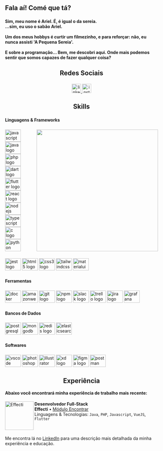 <h2 align="left">Fala aí! Comé que tá?</h2>

###
<h4 align="left">Sim, meu nome é Ariel. É, é igual o da sereia.<br>...sim, eu uso o sabão Ariel.<br><br>Um dos meus hobbys é curtir um filmezinho, e para reforçar: não, eu nunca assisti 'A Pequena Sereia'.<br><br>E sobre a programação... Bem, me descobri aqui. Onde mais podemos sentir que somos capazes de fazer qualquer coisa?</h4>

###
<h2 align="center">Redes Sociais</h2>

###
<div align="center">
  <a href="https://www.linkedin.com/in/arielmilfont/" target="_blank">
    <img src="https://img.shields.io/static/v1?message=LinkedIn&logo=linkedin&label=&color=0077B5&logoColor=white&labelColor=&style=for-the-badge" height="30" alt="linkedin logo"  />
  </a>
  <a href="https://www.instagram.com/arielmilfont/" target="_blank">
    <img src="https://img.shields.io/static/v1?message=Instagram&logo=instagram&label=&color=E4405F&logoColor=white&labelColor=&style=for-the-badge" height="30" alt="instagram logo"  />
  </a>
</div>

###
<h2 align="center">Skills</h2>

###
<h4 align="left">Linguagens & Frameworks</h4>

###

<img align="right" height="400" src="https://images-wixmp-ed30a86b8c4ca887773594c2.wixmp.com/f/528a91da-d3e6-41bb-98c4-f300a001b3d8/d9zkbhj-fa635518-3f70-492e-a828-3de0d8aee1f1.png/v1/fill/w_591,h_813,strp/praise_the_sun_by_runxforest_d9zkbhj-fullview.png?token=eyJ0eXAiOiJKV1QiLCJhbGciOiJIUzI1NiJ9.eyJzdWIiOiJ1cm46YXBwOjdlMGQxODg5ODIyNjQzNzNhNWYwZDQxNWVhMGQyNmUwIiwiaXNzIjoidXJuOmFwcDo3ZTBkMTg4OTgyMjY0MzczYTVmMGQ0MTVlYTBkMjZlMCIsIm9iaiI6W1t7ImhlaWdodCI6Ijw9ODEzIiwicGF0aCI6IlwvZlwvNTI4YTkxZGEtZDNlNi00MWJiLTk4YzQtZjMwMGEwMDFiM2Q4XC9kOXprYmhqLWZhNjM1NTE4LTNmNzAtNDkyZS1hODI4LTNkZTBkOGFlZTFmMS5wbmciLCJ3aWR0aCI6Ijw9NTkxIn1dXSwiYXVkIjpbInVybjpzZXJ2aWNlOmltYWdlLm9wZXJhdGlvbnMiXX0.b6E48NL7cSLYufsSJ5CpYEQB6xr0Ldj8GtF4FhLGH6s"  />

###
<div align="left">
  <img src="https://cdn.jsdelivr.net/gh/devicons/devicon/icons/javascript/javascript-original.svg" height="40" width="52" title="Javascript" alt="javascript logo"  />
  <img src="https://cdn.jsdelivr.net/gh/devicons/devicon/icons/java/java-original.svg" height="40" width="52" title="Java" alt="java logo"  />
  <img src="https://www.cdnlogo.com/logos/p/44/php.svg" height="40" width="52" title="PHP" alt="php logo"  />
  <img src="https://www.cdnlogo.com/logos/d/66/dart.svg" height="40" width="52" title="Dart" alt="dart logo"  />
  <img src="https://www.cdnlogo.com/logos/f/30/flutter.svg" height="40" width="52" title="Flutter" alt="flutter logo"  />
  <img src="https://cdn.jsdelivr.net/gh/devicons/devicon/icons/react/react-original.svg" height="40" width="52" title="React" alt="react logo"  />
  <img src="https://cdn.jsdelivr.net/gh/devicons/devicon/icons/nodejs/nodejs-original.svg" height="40" width="52" title="NodeJS" alt="nodejs logo"  />
  <img src="https://cdn.jsdelivr.net/gh/devicons/devicon/icons/typescript/typescript-original.svg" height="40" width="52" title="Typescript" alt="typescript logo"  />
  <img src="https://cdn.jsdelivr.net/gh/devicons/devicon/icons/c/c-original.svg" height="40" width="52" title="C" alt="c logo"  />
  <img src="https://cdn.jsdelivr.net/gh/devicons/devicon/icons/python/python-original.svg" height="40" width="52" title="Python" alt="python logo"  />
</div>

###
<div align="left">
  <img src="https://cdn.jsdelivr.net/gh/devicons/devicon/icons/jest/jest-plain.svg" height="40" width="52" title="Jest" alt="jest logo"  />
  <img src="https://cdn.jsdelivr.net/gh/devicons/devicon/icons/html5/html5-original.svg" height="40" width="52" title="HTML 5" alt="html5 logo"  />
  <img src="https://cdn.jsdelivr.net/gh/devicons/devicon/icons/css3/css3-original.svg" height="40" width="52" title="CSS 3" alt="css3 logo"  />
  <img src="https://cdn.jsdelivr.net/gh/devicons/devicon/icons/tailwindcss/tailwindcss-plain.svg" height="40" width="52" title="TailwindCSS" alt="tailwindcss logo"  />
  <img src="https://cdn.jsdelivr.net/gh/devicons/devicon/icons/materialui/materialui-original.svg" height="40" width="52" title="Material UI" alt="materialui logo"  />
</div>

###
<h4 align="left">Ferramentas</h4>

###
<div align="left">
  <img src="https://cdn.jsdelivr.net/gh/devicons/devicon/icons/docker/docker-original.svg" height="40" width="52" title="Dcoker" alt="docker logo"  />
  <img src="https://cdn.jsdelivr.net/gh/devicons/devicon/icons/amazonwebservices/amazonwebservices-original.svg" height="40" width="52" title="AWS" alt="amazonwebservices logo"  />
  <img src="https://cdn.jsdelivr.net/gh/devicons/devicon/icons/git/git-original.svg" height="40" width="52" title="Git" alt="git logo"  />
  <img src="https://cdn.jsdelivr.net/gh/devicons/devicon/icons/npm/npm-original-wordmark.svg" height="40" width="52" title="NPM" alt="npm logo"  />
  <img src="https://cdn.jsdelivr.net/gh/devicons/devicon/icons/slack/slack-original.svg" height="40" width="52" title="Slack" alt="slack logo"  />
  <img src="https://cdn.jsdelivr.net/gh/devicons/devicon/icons/trello/trello-plain.svg" height="40" width="52" title="Trello" alt="trello logo"  />
  <img src="https://www.cdnlogo.com/logos/j/28/jira.svg" height="40" width="52" title="Jira" alt="jira logo"  />
  <img src="https://www.cdnlogo.com/logos/g/64/grafana.svg" height="40" width="52" title="Grafana" alt="grafana logo"  />
</div>

###
<h4 align="left">Bancos de Dados</h4>

###
<div align="left">
  <img src="https://cdn.jsdelivr.net/gh/devicons/devicon/icons/postgresql/postgresql-original.svg" height="40" width="52" title="PostgreSQL" alt="postgresql logo"  />
  <img src="https://cdn.jsdelivr.net/gh/devicons/devicon/icons/mongodb/mongodb-plain-wordmark.svg" height="40" width="52" title="MongoDB" alt="mongodb logo"  />
  <img src="https://cdn.jsdelivr.net/gh/devicons/devicon/icons/redis/redis-plain-wordmark.svg" height="40" width="52" title="Redis" alt="redis logo"  />
  <img src="https://www.cdnlogo.com/logos/e/64/elasticsearch.svg" height="40" width="52" title="ElasticSearch" alt="elasticsearch logo"  />
</div>

###
<h4 align="left">Softwares</h4>

###
<div align="left">
  <img src="https://cdn.jsdelivr.net/gh/devicons/devicon/icons/vscode/vscode-original.svg" height="40" width="52" title="VSCode" alt="vscode logo"  />
  <img src="https://cdn.jsdelivr.net/gh/devicons/devicon/icons/photoshop/photoshop-plain.svg" height="40" width="52" title="Photoshop" alt="photoshop logo"  />
  <img src="https://cdn.jsdelivr.net/gh/devicons/devicon/icons/illustrator/illustrator-plain.svg" height="40" width="52" title="Illustrator" alt="illustrator logo"  />
  <img src="https://cdn.jsdelivr.net/gh/devicons/devicon/icons/xd/xd-plain.svg" height="40" width="52" title="Adobe XD" alt="xd logo"  />
  <img src="https://cdn.jsdelivr.net/gh/devicons/devicon/icons/figma/figma-original.svg" height="40" width="52" title="Figma" alt="figma logo"  />
  <img src="https://www.cdnlogo.com/logos/p/20/postman.svg" height="40" width="52" title="Postman" alt="postman logo"  />
</div>


###
<h2 align="center">Experiência</h2>

<h4 align="left">Abaixo você encontrará minha experiência de trabalho mais recente:</h4>

[<img align="left" height="94px" width="94px" alt="Effecti" src="https://i.ibb.co/pJt9Q0X/simbolo-effecti-cor-RGB.png"/>](https://www.effecti.com.br)

**Desenvolvedor Full-Stack** \
**Effecti** • [Módulo Encontrar](https://www.effecti.com.br/busca-editais/) \
Linguagens & Tecnologias: `Java`, `PHP`, `Javascript`, `VueJS`, `Flutter` \
<br/>
<br/>

Me encontra lá no [LinkedIn](https://www.linkedin.com/in/arielmilfont/) para uma descrição mais detalhada da minha experiência e educação.


###
